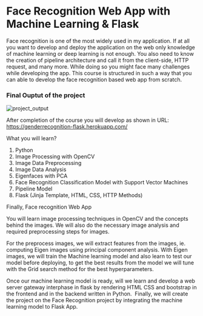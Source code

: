 # Face Recognition Web App with Machine Learning & Flask
Face recognition is one of the most widely used in my application. If at all you want to develop and deploy the application on the web only knowledge of machine learning or deep learning is not enough. You also need to know the creation of pipeline architecture and call it from the client-side, HTTP request, and many more. While doing so you might face many challenges while developing the app. This course is structured in such a way that you can able to develop the face recognition based web app from scratch.
### Final Ouptut of the project

![project_output](https://user-images.githubusercontent.com/75901421/184621727-ba0858f1-2151-43af-bc48-3be30dd45f60.gif)

After completion of the course you will develop as shown in URL: <https://genderrecognition-flask.herokuapp.com/>

What you will learn?

1. Python
2. Image Processing with OpenCV
3. Image Data Preprocessing
4. Image Data Analysis
5. Eigenfaces with PCA
6. Face Recognition Classification Model with Support Vector Machines
7. Pipeline Model
8. Flask (Jinja Template, HTML, CSS, HTTP Methods)

Finally, Face recognition Web App

You will learn image processing techniques in OpenCV and the concepts behind the images. We will also do the necessary image analysis and required preprocessing steps for images. 

For the preprocess images, we will extract features from the images, ie. computing Eigen images using principal component analysis. With Eigen images, we will train the Machine learning model and also learn to test our model before deploying, to get the best results from the model we will tune with the Grid search method for the best hyperparameters.

Once our machine learning model is ready, will we learn and develop a web server gateway interphase in flask by rendering HTML CSS and bootstrap in the frontend and in the backend written in Python.  Finally, we will create the project on the Face Recognition project by integrating the machine learning model to Flask App.
